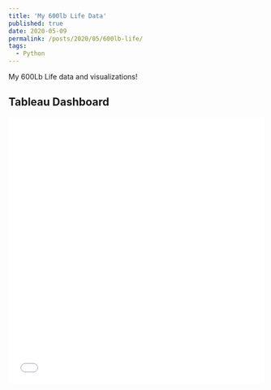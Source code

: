 ```yaml
---
title: 'My 600lb Life Data'
published: true
date: 2020-05-09
permalink: /posts/2020/05/600lb-life/
tags:
  - Python
---
```

My 600Lb Life data and visualizations!

## Tableau Dashboard

<iframe id="igraph" scrolling="no" style="border:none;" seamless="seamless" src="../../../../images/600lb_life/tableau_dash.html" height="525" width="100%"></iframe>


